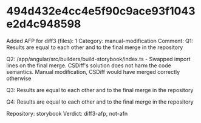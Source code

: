 # 494d432e4cc4e5f90c9ace93f1043e2d4c948598

Added AFP for diff3 (files): 1
Category: manual-modification
Comment: Q1: Results are equal to each other and to the final merge in the repository
 
Q2: /app/angular/src/builders/build-storybook/index.ts - Swapped import lines on the final merge. CSDiff's solution does not harm the code semantics. Manual modification, CSDiff would have merged correctly otherwise

Q3: Results are equal to each other and to the final merge in the repository
 
Q4: Results are equal to each other and to the final merge in the repository
 
Repository: storybook
Verdict: diff3-afp, not-afn